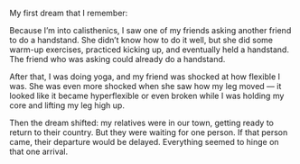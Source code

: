 

My first dream that I remember:

Because I’m into calisthenics, I saw one of my friends asking another friend to do a handstand. She didn’t know how to do it well, but she did some warm-up exercises, practiced kicking up, and eventually held a handstand. The friend who was asking could already do a handstand.

After that, I was doing yoga, and my friend was shocked at how flexible I was. She was even more shocked when she saw how my leg moved — it looked like it became hyperflexible or even broken while I was holding my core and lifting my leg high up.

Then the dream shifted: my relatives were in our town, getting ready to return to their country. But they were waiting for one person. If that person came, their departure would be delayed. Everything seemed to hinge on that one arrival.